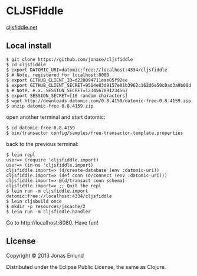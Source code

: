 # CLJSFiddle

[cljsfiddle.net](http://cljsfiddle.net)

## Local install

```
$ git clone https://github.com/jonase/cljsfiddle
$ cd cljsfiddle
$ export DATOMIC_URI=datomic:free://localhost:4334/cljsfiddle
$ # Note. registered for localhost:8080
$ export GITHUB_CLIENT_ID=d220094711eae05f92ee
$ export GITHUB_CLIENT_SECRET=9514e83d9157e01b3962c162d6e50c0ad3a9b00d
$ # Note. e.x. SESSION_SECRET=1234567891234567
$ export SESSION_SECRET=[16 random characters]
$ wget http://downloads.datomic.com/0.8.4159/datomic-free-0.8.4159.zip
$ unzip datomic-free-0.8.4159.zip
```

open another terminal and start datomic:

```
$ cd datomic-free-0.8.4159
$ bin/transactor config/samples/free-transactor-template.properties 
```

back to the previous terminal:

```
$ lein repl
user=> (require 'cljsfiddle.import)
user=> (in-ns 'cljsfiddle.import)
cljsfiddle.import=> (d/create-database (env :datomic-uri))
cljsfiddle.import=> (def conn (d/connect (env :datomic-uri)))
cljsfiddle.import=> @(d/transact conn schema)
cljsfiddle.import=> ;; Quit the repl
$ lein run -m cljsfiddle.import datomic:free://localhost:4334/cljsfiddle
$ lein cljsbuild once
$ mkdir -p resources/jscache/2
$ lein run -m cljsfiddle.handler
```

Go to http://localhost:8080. Have fun!

## License

Copyright © 2013 Jonas Enlund

Distributed under the Eclipse Public License, the same as Clojure.
